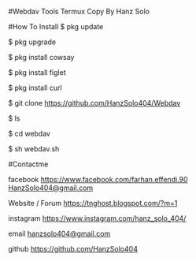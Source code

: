 
#Webdav Tools Termux
Copy By Hanz Solo

#How To Install
$ pkg update

$ pkg upgrade

$ pkg install cowsay

$ pkg install figlet

$ pkg install curl

$ git clone https://github.com/HanzSolo404/Webdav

$ ls

$ cd webdav

$ sh webdav.sh

#Contactme

facebook
https://www.facebook.com/farhan.effendi.90
HanzSolo404@gmail.com

Website / Forum
https://tnghost.blogspot.com/?m=1

instagram
https://www.instagram.com/hanz_solo_404/

email
hanzsolo404@gmail.com

github
https://github.com/HanzSolo404

